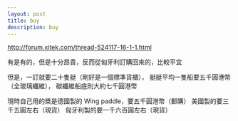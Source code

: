 ```yaml
---
layout: post
title: buy
description: buy
---
```


<http://forum.xitek.com/thread-524117-16-1-1.html>

有是有的，但是十分昂貴，反而從匈牙利訂購回來的，比較平宜

但是，一訂就要二十隻艇（剛好是一個標準貨櫃），
艇艇平均一隻船要五千圓港幣（全玻璃纖維），
碳纖維船底則大約七千圓港幣

現時自己用的槳是德國製的 Wing paddle，要五千圓港幣（郵購）
美國製的要三千五圓左右（現貨）
匈牙利製的要一千六百圓左右（現貨）
